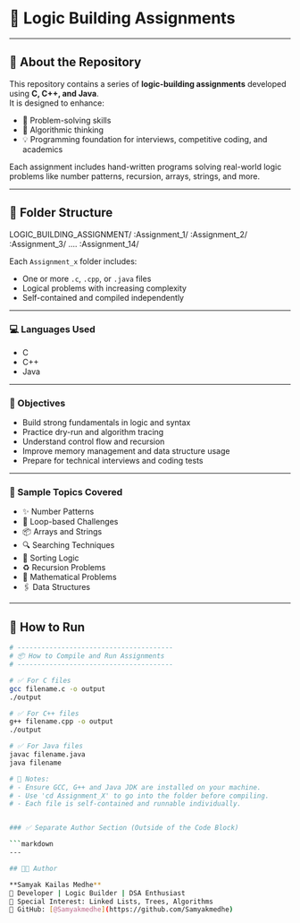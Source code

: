 # 🧠 Logic Building Assignments



---

## 📘 About the Repository

This repository contains a series of **logic-building assignments** developed using **C, C++, and Java**.  
It is designed to enhance:

- 🧠 Problem-solving skills  
- 🧩 Algorithmic thinking  
- 💡 Programming foundation for interviews, competitive coding, and academics

Each assignment includes hand-written programs solving real-world logic problems like number patterns, recursion, arrays, strings, and more.

---

## 📁 Folder Structure

  LOGIC_BUILDING_ASSIGNMENT/
      :Assignment_1/
      :Assignment_2/
      :Assignment_3/
      ....
      :Assignment_14/



Each `Assignment_x` folder includes:
- One or more `.c`, `.cpp`, or `.java` files
- Logical problems with increasing complexity
- Self-contained and compiled independently

---

### 💻 Languages Used

- C  
- C++  
- Java  

---

### 🎯 Objectives

- Build strong fundamentals in logic and syntax  
- Practice dry-run and algorithm tracing  
- Understand control flow and recursion  
- Improve memory management and data structure usage  
- Prepare for technical interviews and coding tests  

---

### 📌 Sample Topics Covered

- ✨ Number Patterns  
- 🔁 Loop-based Challenges  
- 📦 Arrays and Strings  
- 🔍 Searching Techniques  
- 🔄 Sorting Logic  
- ♻️ Recursion Problems  
- 🧮 Mathematical Problems  
- 🖇️ Data Structures  

---

## 🧪 How to Run

```bash
# ---------------------------------------
# 📦 How to Compile and Run Assignments
# ---------------------------------------

# ✅ For C files
gcc filename.c -o output
./output

# ✅ For C++ files
g++ filename.cpp -o output
./output

# ✅ For Java files
javac filename.java
java filename

# 📝 Notes:
# - Ensure GCC, G++ and Java JDK are installed on your machine.
# - Use 'cd Assignment_X' to go into the folder before compiling.
# - Each file is self-contained and runnable individually.


### ✅ Separate Author Section (Outside of the Code Block)

```markdown
---

## 👨‍💻 Author

**Samyak Kailas Medhe**  
🔹 Developer | Logic Builder | DSA Enthusiast  
🔹 Special Interest: Linked Lists, Trees, Algorithms  
🔹 GitHub: [@Samyakmedhe](https://github.com/Samyakmedhe)
